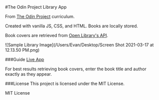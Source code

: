 #The Odin Project Library App

From [The Odin Project](https://www.theodinproject.com/) curriculum.

Created with vanilla JS, CSS, and HTML. Books are locally stored.

Book covers are retrieved from [Open Library's API](https://openlibrary.org/developers/api).

![Sample Library Image](/Users/Evan/Desktop/Screen Shot 2021-03-17 at 12.13.50 PM.png)

###Guide
[Live App](https://antwuandixon.github.io/top_library/)

For best results retrieving book covers, enter the book title and author exactly as they appear.

###License
This project is licensed under the MIT License.

MIT License
